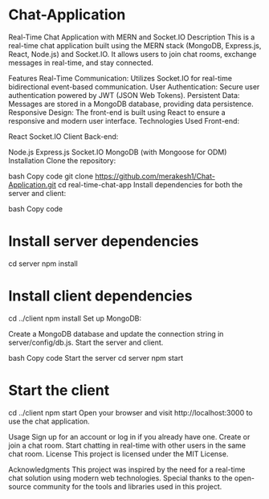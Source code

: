 # Chat-Application
Real-Time Chat Application with MERN and Socket.IO
Description
This is a real-time chat application built using the MERN stack (MongoDB, Express.js, React, Node.js) and Socket.IO. It allows users to join chat rooms, exchange messages in real-time, and stay connected.

Features
Real-Time Communication: Utilizes Socket.IO for real-time bidirectional event-based communication.
User Authentication: Secure user authentication powered by JWT (JSON Web Tokens).
Persistent Data: Messages are stored in a MongoDB database, providing data persistence.
Responsive Design: The front-end is built using React to ensure a responsive and modern user interface.
Technologies Used
Front-end:

React
Socket.IO Client
Back-end:

Node.js
Express.js
Socket.IO
MongoDB (with Mongoose for ODM)
Installation
Clone the repository:

bash
Copy code
git clone https://github.com/merakesh1/Chat-Application.git
cd real-time-chat-app
Install dependencies for both the server and client:

bash
Copy code
# Install server dependencies
cd server
npm install

# Install client dependencies
cd ../client
npm install
Set up MongoDB:

Create a MongoDB database and update the connection string in server/config/db.js.
Start the server and client.

bash
Copy code
Start the server
cd server
npm start

# Start the client
cd ../client
npm start
Open your browser and visit http://localhost:3000 to use the chat application.

Usage
Sign up for an account or log in if you already have one.
Create or join a chat room.
Start chatting in real-time with other users in the same chat room.
License
This project is licensed under the MIT License.

Acknowledgments
This project was inspired by the need for a real-time chat solution using modern web technologies.
Special thanks to the open-source community for the tools and libraries used in this project.
